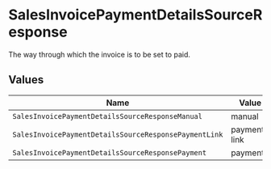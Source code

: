 # SalesInvoicePaymentDetailsSourceResponse

The way through which the invoice is to be set to paid.


## Values

| Name                                                  | Value                                                 |
| ----------------------------------------------------- | ----------------------------------------------------- |
| `SalesInvoicePaymentDetailsSourceResponseManual`      | manual                                                |
| `SalesInvoicePaymentDetailsSourceResponsePaymentLink` | payment-link                                          |
| `SalesInvoicePaymentDetailsSourceResponsePayment`     | payment                                               |